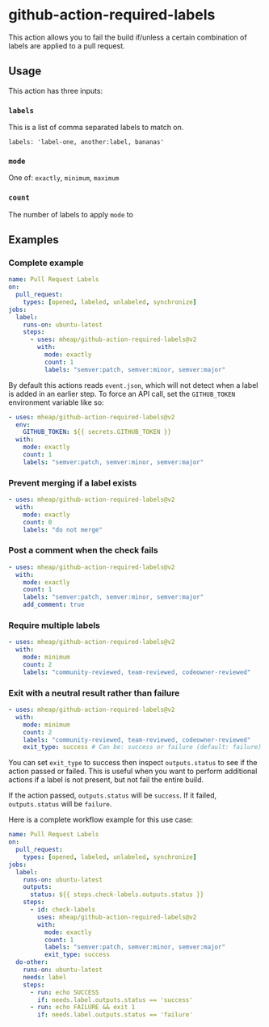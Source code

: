 # github-action-required-labels

This action allows you to fail the build if/unless a certain combination of labels are applied to a pull request.

## Usage

This action has three inputs:

### `labels`

This is a list of comma separated labels to match on.

```
labels: 'label-one, another:label, bananas'
```

### `mode`

One of: `exactly`, `minimum`, `maximum`

### `count`

The number of labels to apply `mode` to

## Examples

### Complete example

```yaml
name: Pull Request Labels
on:
  pull_request:
    types: [opened, labeled, unlabeled, synchronize]
jobs:
  label:
    runs-on: ubuntu-latest
    steps:
      - uses: mheap/github-action-required-labels@v2
        with:
          mode: exactly
          count: 1
          labels: "semver:patch, semver:minor, semver:major"
```

By default this actions reads `event.json`, which will not detect when a label is added in an earlier step.
To force an API call, set the `GITHUB_TOKEN` environment variable like so:

```yaml
- uses: mheap/github-action-required-labels@v2
  env:
    GITHUB_TOKEN: ${{ secrets.GITHUB_TOKEN }}
  with:
    mode: exactly
    count: 1
    labels: "semver:patch, semver:minor, semver:major"
```

### Prevent merging if a label exists

```yaml
- uses: mheap/github-action-required-labels@v2
  with:
    mode: exactly
    count: 0
    labels: "do not merge"
```

### Post a comment when the check fails

```yaml
- uses: mheap/github-action-required-labels@v2
  with:
    mode: exactly
    count: 1
    labels: "semver:patch, semver:minor, semver:major"
    add_comment: true
```

### Require multiple labels

```yaml
- uses: mheap/github-action-required-labels@v2
  with:
    mode: minimum
    count: 2
    labels: "community-reviewed, team-reviewed, codeowner-reviewed"
```

### Exit with a neutral result rather than failure

```yaml
- uses: mheap/github-action-required-labels@v2
  with:
    mode: minimum
    count: 2
    labels: "community-reviewed, team-reviewed, codeowner-reviewed"
    exit_type: success # Can be: success or failure (default: failure)
```

You can set `exit_type` to success then inspect `outputs.status` to see if the action passed or failed. This is useful when you want to perform additional actions if a label is not present, but not fail the entire build.

If the action passed, `outputs.status` will be `success`. If it failed, `outputs.status` will be `failure`.

Here is a complete workflow example for this use case:

```yaml
name: Pull Request Labels
on:
  pull_request:
    types: [opened, labeled, unlabeled, synchronize]
jobs:
  label:
    runs-on: ubuntu-latest
    outputs:
      status: ${{ steps.check-labels.outputs.status }}
    steps:
      - id: check-labels
        uses: mheap/github-action-required-labels@v2
        with:
          mode: exactly
          count: 1
          labels: "semver:patch, semver:minor, semver:major"
          exit_type: success
  do-other:
    runs-on: ubuntu-latest
    needs: label
    steps:
      - run: echo SUCCESS
        if: needs.label.outputs.status == 'success'
      - run: echo FAILURE && exit 1
        if: needs.label.outputs.status == 'failure'
```
